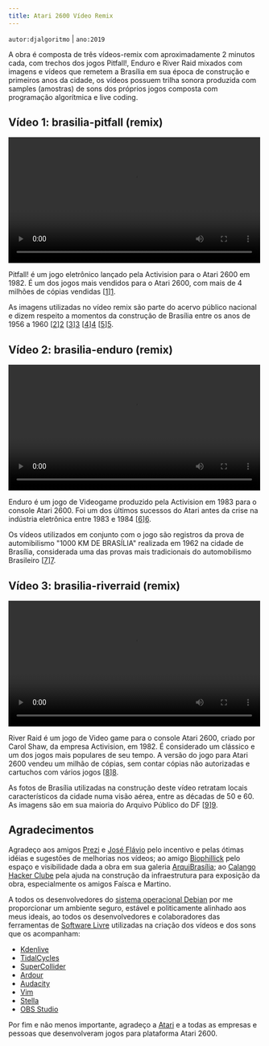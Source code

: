 ```yaml
---
title: Atari 2600 Vídeo Remix
---
```


`autor:djalgoritmo` | `ano:2019`

A obra é composta de três vídeos-remix com aproximadamente 2 minutos cada, com
trechos dos jogos Pitfall!, Enduro e River Raid mixados com imagens e vídeos
que remetem a Brasília em sua época de construção e primeiros anos da cidade,
os vídeos possuem trilha sonora produzida com samples (amostras) de sons dos
próprios jogos composta com programação algorítmica e live coding.

## Vídeo 1: brasilia-pitfall (remix)

<video width="500" controls>
  <source src="http://download.joenio.me/djalgoritmo/brasilia-pitfall.mp4" type="video/mp4">
  Seu navegador não suporta a tag vídeo.
</video> 

Pitfall! é um jogo eletrônico lançado pela Activision para o Atari 2600
em 1982. É um dos jogos mais vendidos para o Atari 2600, com mais de 4
milhões de cópias vendidas [[1]][1].

As imagens utilizadas no vídeo remix são parte do acervo público nacional e
dizem respeito a momentos da construção de Brasília entre os anos de 1956 a
1960 [[2]][2] [[3]][3] [[4]][4] [[5]][5].

## Vídeo 2: brasilia-enduro (remix)

<video width="500" controls>
  <source src="http://download.joenio.me/djalgoritmo/brasilia-enduro.mp4" type="video/mp4">
  Seu navegador não suporta a tag vídeo.
</video> 

Enduro é um jogo de Videogame produzido pela Activision em 1983 para
o console Atari 2600. Foi um dos últimos sucessos do Atari antes da
crise na indústria eletrônica entre 1983 e 1984 [[6]][6].

Os vídeos utilizados em conjunto com o jogo são registros da prova
de automibilismo "1000 KM DE BRASÍLIA" realizada em 1962 na cidade de
Brasília, considerada uma das provas mais tradicionais do automobilismo
Brasileiro [[7]][7].

## Vídeo 3: brasilia-riverraid (remix)

<video width="500" controls>
  <source src="http://download.joenio.me/djalgoritmo/brasilia-riverraid.mp4" type="video/mp4">
  Seu navegador não suporta a tag vídeo.
</video> 

River Raid é um jogo de Video game para o console Atari 2600, criado por Carol
Shaw, da empresa Activision, em 1982. É considerado um clássico e um dos jogos
mais populares de seu tempo. A versão do jogo para Atari 2600 vendeu um milhão
de cópias, sem contar cópias não autorizadas e cartuchos com vários jogos [[8]][8].

As fotos de Brasília utilizadas na construção deste vídeo retratam locais
característicos da cidade numa visão aérea, entre as décadas de 50 e 60. As
imagens são em sua maioria do Arquivo Público do DF [[9]][9].

## Agradecimentos

Agradeço aos amigos [Prezi][prezi] e [José Flávio][ze] pelo incentivo e pelas ótimas idéias e
sugestões de melhorias nos vídeos; ao amigo [Biophillick][biophillick] pelo espaço e
visibilidade dada a obra em sua galeria [ArquiBrasília][arquibrasilia]; ao
[Calango Hacker Clube][calango] pela ajuda na construção da infraestrutura para
exposição da obra, especialmente os amigos Faísca e Martino.

A todos os desenvolvedores do [sistema operacional Debian][debian] por me
proporcionar um ambiente seguro, estável e politicamente alinhado aos meus
ideais, ao todos os desenvolvedores e colaboradores das ferramentas de
[Software Livre][software-livre] utilizadas na criação dos vídeos e dos sons
que os acompanham:

* [Kdenlive](https://kdenlive.org)
* [TidalCycles](https://tidalcycles.org)
* [SuperCollider](https://supercollider.github.io)
* [Ardour](http://www.ardour.org)
* [Audacity](https://www.audacityteam.org)
* [Vim](https://www.vim.org)
* [Stella](https://stella-emu.github.io)
* [OBS Studio](https://obsproject.com)

Por fim e não menos importante, agradeço a [Atari][atari] e a todas as empresas
e pessoas que desenvolveram jogos para plataforma Atari 2600.

[1]: https://pt.wikipedia.org/wiki/Pitfall!
[2]: https://www.archdaily.com.br/br/01-81125/brasilia-em-construcao-por-marcel-gautherot/81125_81127
[3]: https://casavogue.globo.com/MostrasExpos/Fotografia/noticia/2015/10/fotos-ineditas-retratam-construcao-de-brasilia.html
[4]: https://www.msn.com/pt-br/noticias/fotos/fotos-hist%c3%b3ricas-raras-da-constru%c3%a7%c3%a3o-de-bras%c3%adlia/ss-AAw3Stj
[5]: https://ims.com.br/exposicao/as-construcoes-de-brasilia
[6]: https://pt.wikipedia.org/wiki/Enduro_(jogo_eletr%C3%B4nico)
[7]: http://retrovisoronline.blogspot.com/2011/03/historia-dos-1000-km-de-brasilia.html
[8]: https://pt.wikipedia.org/wiki/River_Raid
[9]: https://noticias.uol.com.br/album/100415brasilia50_album.jhtm#fotoNav=20
[arquibrasilia]: https://arquibrasilia.com
[calango]: http://calango.club
[debian]: http://debian.org
[software-livre]: https://www.gnu.org/philosophy/free-sw.pt-br.html
[atari]: https://www.atari.com
[biophillick]: https://biophillick.com
[prezi]: https://www.instagram.com/garotodeprogramanutella
[ze]: https://www.instagram.com/jotaffmaciel
